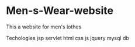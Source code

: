 # Men-s-Wear-website
This a website for men's lothes

Techologies
jsp
servlet
html
css
js
jquery
mysql db
